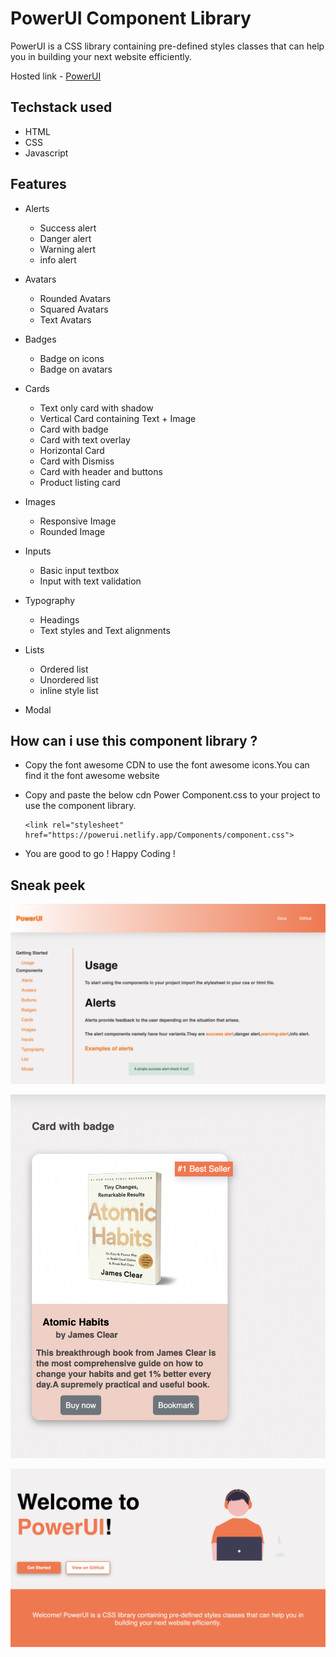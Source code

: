 # PowerUI Component Library

PowerUI is a CSS library containing pre-defined styles classes that can help you in building your next website efficiently.

Hosted link - [PowerUI](https://poweryoui.netlify.app/)

## Techstack used


* HTML
* CSS
* Javascript


## Features


- Alerts

  - Success alert
  - Danger alert
  - Warning alert
  - info alert

- Avatars
   
   - Rounded Avatars
   - Squared Avatars
   - Text Avatars

- Badges

   - Badge on icons
   - Badge on avatars

- Cards
 
  - Text only card with shadow
  - Vertical Card containing Text + Image
  - Card with badge
  - Card with text overlay
  - Horizontal Card
  - Card with Dismiss
  - Card with header and buttons
  - Product listing card

- Images
  - Responsive Image
  - Rounded Image

- Inputs
  - Basic input textbox
  - Input with text validation

- Typography

  - Headings
  - Text styles and Text alignments

- Lists

  - Ordered list
  - Unordered list
  - inline style list

- Modal



## How can i use this component library ?


- Copy the font awesome CDN to use the font awesome icons.You can find it the font awesome website

- Copy and paste the below cdn Power Component.css to your project to use the component library.

      <link rel="stylesheet" href="https://powerui.netlify.app/Components/component.css">
  
- You are good to go ! Happy Coding !

## Sneak peek


![doc](/images/doc-page.png)

![doc](/images/Card-comp.png)

![doc](/images/Landing-page.png)






